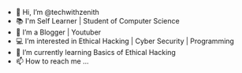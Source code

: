 - 👋 Hi, I’m @techwithzenith
- 📚 I'm Self Learner | Student of Computer Science
- 🤵 I’m a  Blogger | Youtuber 
- 💻 I’m interested in Ethical Hacking | Cyber Security | Programming
- 🌱 I’m currently learning Basics of Ethical Hacking 
- 📫 How to reach me ...

<!---
techwithzenith/techwithzenith is a ✨ special ✨ repository because its `README.md` (this file) appears on your GitHub profile.
You can click the Preview link to take a look at your changes.
--->
